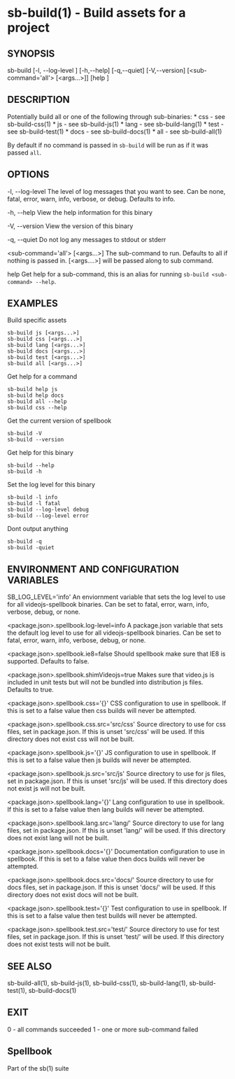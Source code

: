 # sb-build(1) - Build assets for a project

## SYNOPSIS

  sb-build [-l, --log-level <level>] [-h,--help] [-q,--quiet] [-V,--version]
           [<sub-command='all'> [<args...>]] [help <sub-command>]

## DESCRIPTION

  Potentially build all or one of the following through sub-binaries:
    * css - see sb-build-css(1)
    * js - see sb-build-js(1)
    * lang - see sb-build-lang(1)
    * test - see sb-build-test(1)
    * docs - see sb-build-docs(1)
    * all - see sb-build-all(1)

  By default if no command is passed in `sb-build` will be run as if it was
  passed `all`.

## OPTIONS

  -l, --log-level <level>
    The level of log messages that you want to see. Can be none, fatal, error,
    warn, info, verbose, or debug. Defaults to info.

  -h, --help
    View the help information for this binary

  -V, --version
    View the version of this binary

  -q, --quiet
    Do not log any messages to stdout or stderr

  <sub-command='all'> [<args...>]
    The sub-command to run. Defaults to all if nothing is passed in.
    [<args....>] will be passed along to sub command.

  help <sub-command>
    Get help for a sub-command, this is an alias for running `sb-build <sub-command> --help`.

## EXAMPLES

  Build specific assets

    sb-build js [<args...>]
    sb-build css [<args...>]
    sb-build lang [<args...>]
    sb-build docs [<args...>]
    sb-build test [<args...>]
    sb-build all [<args...>]

  Get help for a command

    sb-build help js
    sb-build help docs
    sb-build all --help
    sb-build css --help

  Get the current version of spellbook

    sb-build -V
    sb-build --version

  Get help for this binary

    sb-build --help
    sb-build -h

  Set the log level for this binary

    sb-build -l info
    sb-build -l fatal
    sb-build --log-level debug
    sb-build --log-level error

  Dont output anything

    sb-build -q
    sb-build -quiet

## ENVIRONMENT AND CONFIGURATION VARIABLES

  SB_LOG_LEVEL='info'
    An enviornment variable that sets the log level to use for all videojs-spellbook
    binaries. Can be set to fatal, error, warn, info, verbose, debug, or none.

  <package.json>.spellbook.log-level=info
    A package.json variable that sets the default log level to use for all videojs-spellbook
    binaries. Can be set to fatal, error, warn, info, verbose, debug, or none.

  <package.json>.spellbook.ie8=false
    Should spellbook make sure that IE8 is supported. Defaults to false.

  <package.json>.spellbook.shimVideojs=true
    Makes sure that video.js is included in unit tests but will not be bundled into
    distribution js files. Defaults to true.

  <package.json>.spellbook.css='{}'
    CSS configuration to use in spellbook. If this is set to a false value then css
    builds will never be attempted.

  <package.json>.spellbook.css.src='src/css'
    Source directory to use for css files, set in package.json. If this is unset
    'src/css' will be used. If this directory does not exist css will not be built.

  <package.json>.spellbook.js='{}'
    JS configuration to use in spellbook. If this is set to a false value then js
    builds will never be attempted.

  <package.json>.spellbook.js.src='src/js'
    Source directory to use for js files, set in package.json. If this is unset
    'src/js' will be used. If this directory does not exist js will not be built.

  <package.json>.spellbook.lang='{}'
    Lang configuration to use in spellbook. If this is set to a false value then lang
    builds will never be attempted.

  <package.json>.spellbook.lang.src='lang/'
    Source directory to use for lang files, set in package.json. If this is unset
    'lang/' will be used. If this directory does not exist lang will not be built.

  <package.json>.spellbook.docs='{}'
    Documentation configuration to use in spellbook. If this is set to a false value
    then docs builds will never be attempted.

  <package.json>.spellbook.docs.src='docs/'
    Source directory to use for docs files, set in package.json. If this is unset
    'docs/' will be used. If this directory does not exist docs will not be built.

  <package.json>.spellbook.test='{}'
    Test configuration to use in spellbook. If this is set to a false value
    then test builds will never be attempted.

  <package.json>.spellbook.test.src='test/'
    Source directory to use for test files, set in package.json. If this is unset
    'test/' will be used. If this directory does not exist tests will not be built.

## SEE ALSO

  sb-build-all(1), sb-build-js(1), sb-build-css(1), sb-build-lang(1),
  sb-build-test(1), sb-build-docs(1)

## EXIT

  0 - all commands succeeded
  1 - one or more sub-command failed

## Spellbook

  Part of the sb(1) suite
